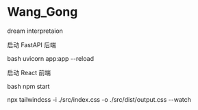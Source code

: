 # Wang_Gong
dream interpretaion

启动 FastAPI 后端

bash
uvicorn app:app --reload

启动 React 前端

bash
npm start

npx tailwindcss -i ./src/index.css -o ./src/dist/output.css --watch